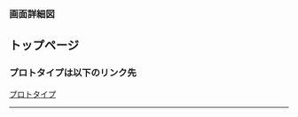 ### 画面詳細図
## トップページ
### プロトタイプは以下のリンク先
[プロトタイプ](https://www.figma.com/file/TYMfeLT3AN3JMkjz3Q8Zbd/Untitled?node-id=0%3A1)
*****

